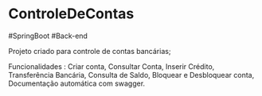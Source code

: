 # ControleDeContas
#SpringBoot
#Back-end

Projeto criado para controle de contas bancárias;

Funcionalidades : 
  Criar conta, 
  Consultar Conta, 
  Inserir Crédito, 
  Transferência Bancária, 
  Consulta de Saldo, 
  Bloquear e Desbloquear conta,
  Documentação automática com swagger.
  
  
